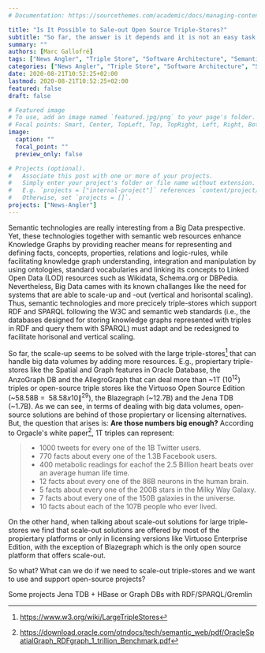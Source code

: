 ```yaml
---
# Documentation: https://sourcethemes.com/academic/docs/managing-content/

title: "Is It Possible to Sale-out Open Source Triple-Stores?"
subtitle: "So far, the answer is it depends and it is not an easy task with open source triple-stores but it is possible with some comercial triple-sotres or other technologies such as graph databases"
summary: ""
authors: [Marc Gallofré]
tags: ["News Angler", "Triple Store", "Software Architecture", "Semantic technologies"]
categories: ["News Angler", "Triple Store", "Software Architecture", "Semantic technologies"]
date: 2020-08-21T10:52:25+02:00
lastmod: 2020-08-21T10:52:25+02:00
featured: false
draft: false

# Featured image
# To use, add an image named `featured.jpg/png` to your page's folder.
# Focal points: Smart, Center, TopLeft, Top, TopRight, Left, Right, BottomLeft, Bottom, BottomRight.
image:
  caption: ""
  focal_point: ""
  preview_only: false

# Projects (optional).
#   Associate this post with one or more of your projects.
#   Simply enter your project's folder or file name without extension.
#   E.g. `projects = ["internal-project"]` references `content/project/deep-learning/index.md`.
#   Otherwise, set `projects = []`.
projects: ["News-Angler"]
---
```

Semantic technologies are really interesting from a Big Data prespective. Yet, these technologies together with semantic web resources enhance Knowledge Graphs by providing reacher means for representing and defining facts, concepts, properties, relations and logic-rules, while facilitating knowledge graph understanding, integration and manipulation by using ontologies, standard vocabularies and linking its concepts to Linked Open Data (LOD) resources such as Wikidata, Schema.org or DBPedia. Nevertheless, Big Data cames with its known challanges like the need for systems that are able to scale-up and -out (vertical and horisontal scaling). Thus, semantic technologies and more precicely triple-stores which support RDF and SPARQL following the W3C and semantic web standards (i.e., the databases designed for storing knowledge graphs represented with triples in RDF and query them with SPARQL) must adapt and be redesigned to facilitate horisonal and vertical scaling. 

So far, the scale-up seems to be solved with the large triple-stores[^fn1] that can handle big data volumes by adding more resources. E.g., propiertary triple-stores like the Spatial and Graph features in Oracle Database, the AnzoGraph DB and the AllegroGraph that can deal more than ~1T (10<sup>12</sup>) triples or open-source triple stores like the Virtuoso Open Source Edition (~58.58B = $~58.58x10\|^2$<sup>9</sup>), the Blazegraph (~12.7B)  and the Jena TDB (~1.7B). As we can see, in terms of dealing with big data volumes, open-source solutions are behind of those propiertary or licensing alternatives. But, the question that arises is: **Are those numbers big enough?** According to Orgacle's white paper[^fn2], 1T triples can represent:

>- 1000 tweets for every one of the 1B Twitter users.
>- 770 facts about every one of the 1.3B Facebook users.
>- 400 metabolic readings for eachof the 2.5 Billion heart beats over an average human life time.
>- 12 facts about every one of the 86B neurons in the human brain.
>- 5 facts about every one of the 200B stars in the Milky Way Galaxy.
>- 7 facts about every one of the 150B galaxies in the universe.
>- 10 facts about each of the 107B people who ever lived.

On the other hand, when talking about scale-out solutions for large triple-stores we find that scale-out solutions are offered by most of the propiertary platforms or only in licensing versions like Virtuoso Enterprise Edition, with the exception of Blazegraph which is the only open source platform that offers scale-out.

So what? What can we do if we need to scale-out triple-stores and we want to use and support open-source projects?

Some projects Jena TDB + HBase or Graph DBs with RDF/SPARQL/Gremlin


[^fn1]: https://www.w3.org/wiki/LargeTripleStores
[^fn2]: https://download.oracle.com/otndocs/tech/semantic_web/pdf/OracleSpatialGraph_RDFgraph_1_trillion_Benchmark.pdf